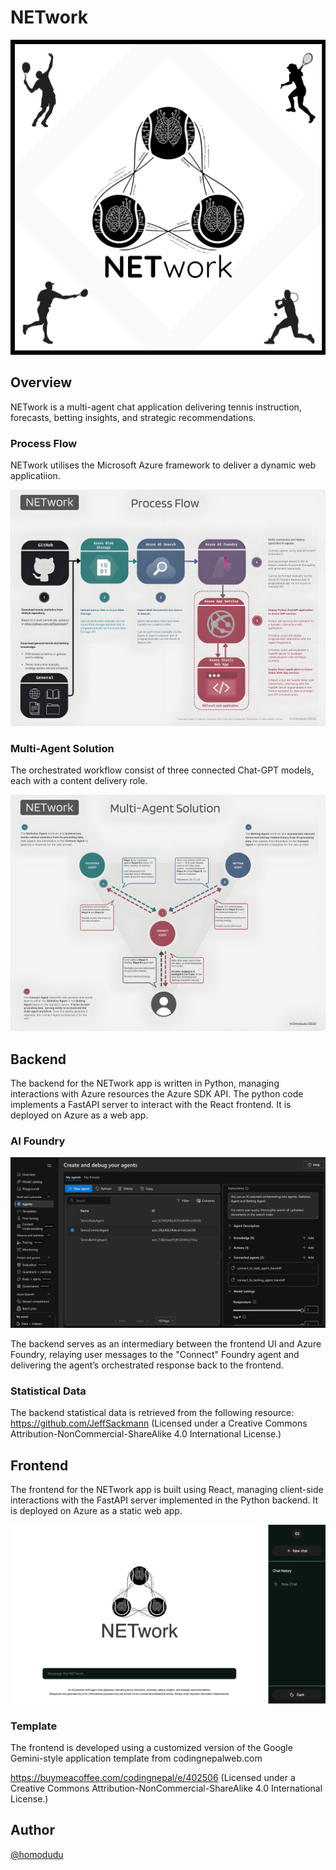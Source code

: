 # NETwork
![alt text](https://github.com/homodudu/Machine-Learning/blob/main/NETwork/_documentation/NETwork%20Welcome%20Poster.png)

## Overview
NETwork is a multi-agent chat application delivering tennis instruction, forecasts, betting insights, and strategic recommendations.

### Process Flow
NETwork utilises the Microsoft Azure framework to deliver a dynamic web applicatiion.

![alt text](https://github.com/homodudu/Machine-Learning/blob/main/NETwork/_documentation/Process%20Flow.png)

### Multi-Agent Solution
The orchestrated workflow consist of three connected Chat-GPT models, each with a content delivery role. 

![alt text](https://github.com/homodudu/Machine-Learning/blob/main/NETwork/_documentation/Multi-Agent%20Solution.png)

## Backend
The backend for the NETwork app is written in Python, managing interactions with Azure resources the Azure SDK API. The python code implements a FastAPI server to interact with the React frontend. It is deployed on Azure as a web app. 

### AI Foundry

![alt text](https://github.com/homodudu/Machine-Learning/blob/main/NETwork/_documentation/Foundry%20Portal.png)

The backend serves as an intermediary between the frontend UI and Azure Foundry, relaying user messages to the "Connect" Foundry agent and delivering the agent’s orchestrated response back to the frontend.

### Statistical Data
The backend statistical data is retrieved from the following resource:
https://github.com/JeffSackmann (Licensed under a Creative Commons Attribution-NonCommercial-ShareAlike 4.0 International License.)

## Frontend
The frontend for the NETwork app is built using React, managing client-side interactions with the FastAPI server implemented in the Python backend. It is deployed on Azure as a static web app.

![alt text](https://github.com/homodudu/Machine-Learning/blob/main/NETwork/_documentation/NETwork%20Frontend%20React.png)

### Template
The frontend is developed using a customized version of the Google Gemini-style application template from codingnepalweb.com

https://buymeacoffee.com/codingnepal/e/402506 (Licensed under a Creative Commons Attribution-NonCommercial-ShareAlike 4.0 International License.)

## Author
[@homodudu](https://github.com/homodudu)
